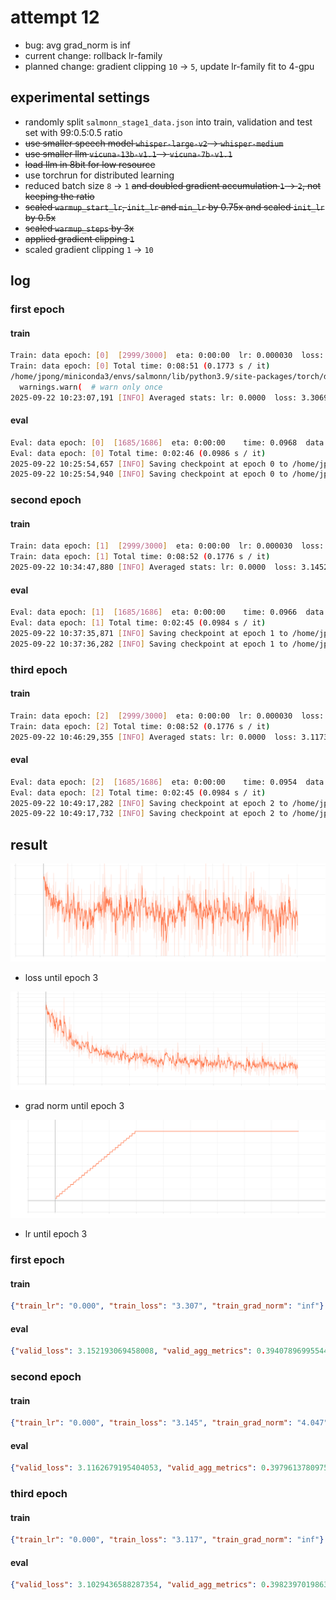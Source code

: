 # attempt 12

- bug: avg grad_norm is inf
- current change: rollback lr-family
- planned change: gradient clipping `10` &rarr; `5`, update lr-family fit to 4-gpu

## experimental settings
- randomly split `salmonn_stage1_data.json` into train, validation and test set with 99:0.5:0.5 ratio
- ~~use smaller speech model `whisper-large-v2` &rarr; `whisper-medium`~~
- ~~use smaller llm `vicuna-13b-v1.1` &rarr; `vicuna-7b-v1.1`~~
- ~~load llm in 8bit for low resource~~
- use torchrun for distributed learning
- reduced batch size `8` &rarr; `1` ~~and doubled gradient accumulation `1` &rarr; `2`, not keeping the ratio~~
- ~~scaled `warmup_start_lr`, `init_lr` and `min_lr` by 0.75x and scaled `init_lr` by 0.5x~~
- ~~scaled `warmup_steps` by 3x~~
- ~~applied gradient clipping `1`~~
- scaled gradient clipping `1` &rarr; `10`

## log

### first epoch
#### train
```bash
Train: data epoch: [0]  [2999/3000]  eta: 0:00:00  lr: 0.000030  loss: 3.4940  grad_norm: 5.8133  time: 0.1741  data: 0.0000  max mem: 30655
Train: data epoch: [0] Total time: 0:08:51 (0.1773 s / it)
/home/jpong/miniconda3/envs/salmonn/lib/python3.9/site-packages/torch/distributed/distributed_c10d.py:4807: UserWarning: No device id is provided via `init_process_group` or `barrier `. Using the current device set by the user.
  warnings.warn(  # warn only once
2025-09-22 10:23:07,191 [INFO] Averaged stats: lr: 0.0000  loss: 3.3069  grad_norm: inf
```
#### eval
```bash
Eval: data epoch: [0]  [1685/1686]  eta: 0:00:00    time: 0.0968  data: 0.0001  max mem: 30655
Eval: data epoch: [0] Total time: 0:02:46 (0.0986 s / it)
2025-09-22 10:25:54,657 [INFO] Saving checkpoint at epoch 0 to /home/jpong/Workspace/jaeeewon/SALMONN_output/202509221012/checkpoint_best.pth.
2025-09-22 10:25:54,940 [INFO] Saving checkpoint at epoch 0 to /home/jpong/Workspace/jaeeewon/SALMONN_output/202509221012/checkpoint_0.pth.
```

### second epoch
#### train
```bash
Train: data epoch: [1]  [2999/3000]  eta: 0:00:00  lr: 0.000030  loss: 3.9676  grad_norm: 3.5766  time: 0.1789  data: 0.0000  max mem: 30697
Train: data epoch: [1] Total time: 0:08:52 (0.1776 s / it)
2025-09-22 10:34:47,880 [INFO] Averaged stats: lr: 0.0000  loss: 3.1452  grad_norm: 4.0473
```
#### eval
```bash
Eval: data epoch: [1]  [1685/1686]  eta: 0:00:00    time: 0.0966  data: 0.0001  max mem: 30697
Eval: data epoch: [1] Total time: 0:02:45 (0.0984 s / it)
2025-09-22 10:37:35,871 [INFO] Saving checkpoint at epoch 1 to /home/jpong/Workspace/jaeeewon/SALMONN_output/202509221012/checkpoint_best.pth.
2025-09-22 10:37:36,282 [INFO] Saving checkpoint at epoch 1 to /home/jpong/Workspace/jaeeewon/SALMONN_output/202509221012/checkpoint_1.pth.
```

### third epoch
#### train
```bash
Train: data epoch: [2]  [2999/3000]  eta: 0:00:00  lr: 0.000030  loss: 2.7251  grad_norm: 1.8353  time: 0.1762  data: 0.0000  max mem: 30697
Train: data epoch: [2] Total time: 0:08:52 (0.1776 s / it)
2025-09-22 10:46:29,355 [INFO] Averaged stats: lr: 0.0000  loss: 3.1173  grad_norm: inf
```
#### eval
```bash
Eval: data epoch: [2]  [1685/1686]  eta: 0:00:00    time: 0.0954  data: 0.0001  max mem: 30697
Eval: data epoch: [2] Total time: 0:02:45 (0.0984 s / it)
2025-09-22 10:49:17,282 [INFO] Saving checkpoint at epoch 2 to /home/jpong/Workspace/jaeeewon/SALMONN_output/202509221012/checkpoint_best.pth.
2025-09-22 10:49:17,732 [INFO] Saving checkpoint at epoch 2 to /home/jpong/Workspace/jaeeewon/SALMONN_output/202509221012/checkpoint_2.pth.
```

## result

![loss_graph](attempt12_loss.svg)
- loss until epoch 3

![grad_norm_graph](attempt12_grad_norm.svg)
- grad norm until epoch 3

![lr_graph](attempt12_lr.svg)
- lr until epoch 3

### first epoch
#### train
```json
{"train_lr": "0.000", "train_loss": "3.307", "train_grad_norm": "inf"}
```
#### eval
```json
{"valid_loss": 3.152193069458008, "valid_agg_metrics": 0.39407896995544434, "valid_best_epoch": 0}
```

### second epoch
#### train
```json
{"train_lr": "0.000", "train_loss": "3.145", "train_grad_norm": "4.047"}
```
#### eval
```json
{"valid_loss": 3.1162679195404053, "valid_agg_metrics": 0.3979613780975342, "valid_best_epoch": 1}
```

### third epoch
#### train
```json
{"train_lr": "0.000", "train_loss": "3.117", "train_grad_norm": "inf"}
```
#### eval
```json
{"valid_loss": 3.1029436588287354, "valid_agg_metrics": 0.39823970198631287, "valid_best_epoch": 2}
```